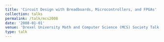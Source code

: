 ```yaml
---
title: 'Circuit Design with Breadboards, Microcontrollers, and FPGAs'
collection: talks
permalink: /talk/mcs2008
date: '2008-01-01'
venue: 'Drexel University Math and Computer Science (MCS) Society Talk'
type: talk
---
```



